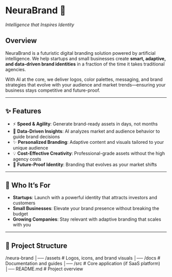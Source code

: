 # NeuraBrand 🚀  
*Intelligence that Inspires Identity*  

## Overview  
NeuraBrand is a futuristic digital branding solution powered by artificial intelligence. We help startups and small businesses create **smart, adaptive, and data-driven brand identities** in a fraction of the time it takes traditional agencies.  

With AI at the core, we deliver logos, color palettes, messaging, and brand strategies that evolve with your audience and market trends—ensuring your business stays competitive and future-proof.  

---

## ✨ Features  
- ⚡ **Speed & Agility**: Generate brand-ready assets in days, not months  
- 🎯 **Data-Driven Insights**: AI analyzes market and audience behavior to guide brand decisions  
- ✨ **Personalized Branding**: Adaptive content and visuals tailored to your unique audience  
- 💡 **Cost-Effective Creativity**: Professional-grade assets without the high agency costs  
- 🔮 **Future-Proof Identity**: Branding that evolves as your market shifts  

---

## 🚀 Who It’s For  
- **Startups**: Launch with a powerful identity that attracts investors and customers  
- **Small Businesses**: Elevate your brand presence without breaking the budget  
- **Growing Companies**: Stay relevant with adaptive branding that scales with you  

---

## 📂 Project Structure  
/neura-brand
│── /assets # Logos, icons, and brand visuals
│── /docs # Documentation and guides
│── /src # Core application (if SaaS platform)
│── README.md # Project overview